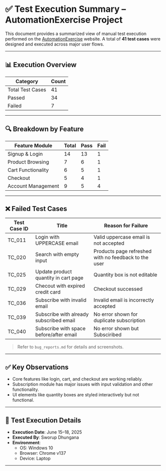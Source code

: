 # ✅ Test Execution Summary – AutomationExercise Project

This document provides a summarized view of manual test execution performed on the [AutomationExercise](https://automationexercise.com) website. A total of **41 test cases** were designed and executed across major user flows.

---

## 📊 Execution Overview

| Category                | Count |
|-------------------------|-------|
| Total Test Cases        | 41    |
| Passed                  | 34    |
| Failed                  | 7     |

---

## 🔍 Breakdown by Feature

| Feature Module             | Total | Pass | Fail |
|----------------------------|-------|------|------|
| Signup & Login             | 14    | 13   | 1    | 
| Product Browsing           | 7     | 6    | 1    | 
| Cart Functionality         | 6     | 5    | 1    | 
| Checkout                   | 5     | 4    | 1    |
| Account Management         | 9     | 5    | 4    | 

 ---

## ❌ Failed Test Cases

| Test Case ID | Title                                  | Reason for Failure                                  |
|--------------|----------------------------------------|-----------------------------------------------------|
| TC_011       | Login with UPPERCASE email             | Valid uppercase email is not accepted               |
| TC_020       | Search with empty input                | Products page refreshed with no feedback to the user|
| TC_025       | Update product quantity in cart page   | Quantity box is not editable                        |
| TC_029       | Checout with expired credit card       | Checkout successed                                  |
| TC_036       | Subscribe with invalid email           | Invalid email is incorrectly accepted               |
| TC_039       | Subscribe with already subscribed email| No error shown for duplicate subscription           |
| TC_040       | Subscribe with space before/after email| No error shown but Subsciribed                      |


> Refer to `bug_reports.md` for details and screenshots.

---

## ✅ Key Observations

- Core features like login, cart, and checkout are working reliably.
- Subscription module has major issues with input validation and other functionality.
- UI elements like quantity boxes are styled interactively but not functional.

---

## 📅 Test Execution Details

- **Execution Date**: June 15–18, 2025  
- **Executed By**: Sworup Dhungana  
- **Environment**:  
  - OS: Windows 10  
  - Browser: Chrome v137  
  - Device: Laptop

---

